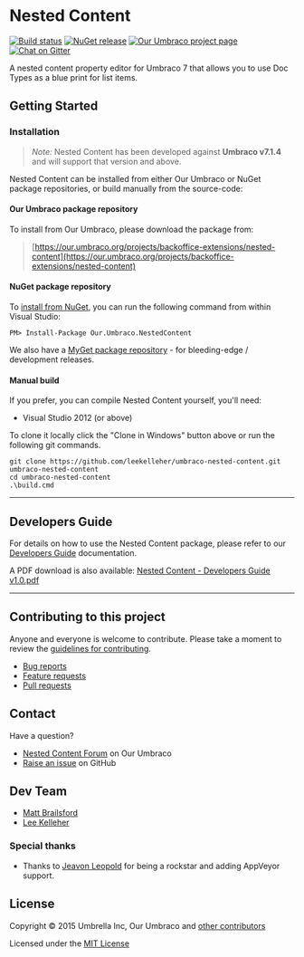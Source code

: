# Nested Content

[![Build status](https://img.shields.io/appveyor/ci/leekelleher/umbraco-nested-content.svg)](https://ci.appveyor.com/project/leekelleher/umbraco-nested-content)
[![NuGet release](https://img.shields.io/nuget/v/Our.Umbraco.NestedContent.svg)](https://www.nuget.org/packages/Our.Umbraco.NestedContent)
[![Our Umbraco project page](https://img.shields.io/badge/our-umbraco-orange.svg)](https://our.umbraco.org/projects/backoffice-extensions/nested-content)
[![Chat on Gitter](https://img.shields.io/badge/gitter-join_chat-green.svg)](https://gitter.im/leekelleher/umbraco-nested-content)


A nested content property editor for Umbraco 7 that allows you to use Doc Types as a blue print for list items.


## Getting Started

### Installation

> *Note:* Nested Content has been developed against **Umbraco v7.1.4** and will support that version and above.

Nested Content can be installed from either Our Umbraco or NuGet package repositories, or build manually from the source-code:

#### Our Umbraco package repository

To install from Our Umbraco, please download the package from:

> [https://our.umbraco.org/projects/backoffice-extensions/nested-content](https://our.umbraco.org/projects/backoffice-extensions/nested-content) 

#### NuGet package repository

To [install from NuGet](https://www.nuget.org/packages/Our.Umbraco.NestedContent), you can run the following command from within Visual Studio:

	PM> Install-Package Our.Umbraco.NestedContent

We also have a [MyGet package repository](https://www.myget.org/gallery/umbraco-nested-content) - for bleeding-edge / development releases.

#### Manual build

If you prefer, you can compile  Nested Content yourself, you'll need:

* Visual Studio 2012 (or above)

To clone it locally click the "Clone in Windows" button above or run the following git commands.

	git clone https://github.com/leekelleher/umbraco-nested-content.git umbraco-nested-content
	cd umbraco-nested-content
	.\build.cmd

---

## Developers Guide

For details on how to use the Nested Content package, please refer to our [Developers Guide](docs/developers-guide.md) documentation.

A PDF download is also available: [Nested Content - Developers Guide v1.0.pdf](docs/assets/pdf/Nested-Content--Developers-Guide-v1.0.pdf)

---

## Contributing to this project

Anyone and everyone is welcome to contribute. Please take a moment to review the [guidelines for contributing](CONTRIBUTING.md).

* [Bug reports](CONTRIBUTING.md#bugs)
* [Feature requests](CONTRIBUTING.md#features)
* [Pull requests](CONTRIBUTING.md#pull-requests)


## Contact

Have a question?

* [Nested Content Forum](https://our.umbraco.org/projects/backoffice-extensions/nested-content/nested-content-feedback) on Our Umbraco
* [Raise an issue](https://github.com/leekelleher/umbraco-nested-content/issues) on GitHub


## Dev Team

* [Matt Brailsford](https://github.com/mattbrailsford)
* [Lee Kelleher](https://github.com/leekelleher)

### Special thanks

* Thanks to [Jeavon Leopold](https://github.com/Jeavon) for being a rockstar and adding AppVeyor support.


## License

Copyright &copy; 2015 Umbrella Inc, Our Umbraco and [other contributors](https://github.com/leekelleher/umbraco-nested-content/graphs/contributors)

Licensed under the [MIT License](LICENSE.md)
